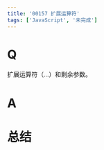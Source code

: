 ```yaml
---
title: '00157 扩展运算符'
tags: ['JavaScript', '未完成']
---
```


# Q

扩展运算符（...）和剩余参数。

# A



# 总结



<script>
  function func() {

  }
  
</script>